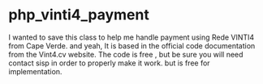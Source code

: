 # php_vinti4_payment
I wanted to save this class to help me handle payment using Rede VINTI4 from Cape Verde. and yeah, It is based in the official code documentation from the Vint4.cv website. The code is free , but be sure you will need contact sisp in order to properly make it work. but is free for implementation.
